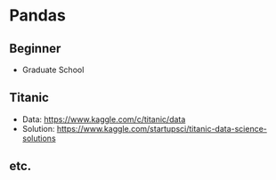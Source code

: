 # Pandas
## Beginner
* Graduate School
## Titanic
* Data: https://www.kaggle.com/c/titanic/data
* Solution: https://www.kaggle.com/startupsci/titanic-data-science-solutions
## etc.
